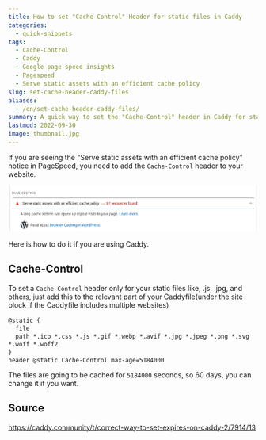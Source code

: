 ```yaml
---
title: How to set "Cache-Control" Header for static files in Caddy
categories:
  - quick-snippets
tags:
  - Cache-Control
  - Caddy
  - Google page speed insights
  - Pagespeed
  - Serve static assets with an efficient cache policy
slug: set-cache-header-caddy-files
aliases:
  - /en/set-cache-header-caddy-files/
summary: A quick way to set the "Cache-Control" header in Caddy for static files
lastmod: 2022-09-30
image: thumbnail.jpg
---
```


If you are seeing the "Serve static assets with an efficient cache policy" notice in PageSpeed, you need to add the `Cache-Control` header to your website.

![](pagespeed.webp)

Here is how to do it if you are using Caddy.

## Cache-Control 
To set a `Cache-Control` header only for your static files like, .js, .jpg, and others, just add this to the relevant part of your Caddyfile(under the site block if the Caddyfile includes multiple websites)

```
@static {
  file
  path *.ico *.css *.js *.gif *.webp *.avif *.jpg *.jpeg *.png *.svg *.woff *.woff2
}
header @static Cache-Control max-age=5184000
```

The files are going to be cached for `5184000` seconds, so 60 days, you can change it if you want.

## Source
https://caddy.community/t/correct-way-to-set-expires-on-caddy-2/7914/13